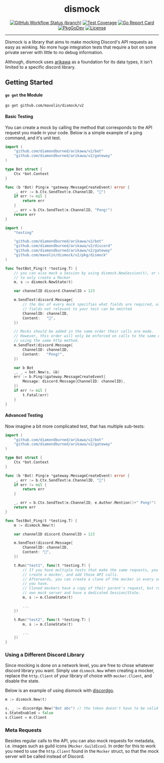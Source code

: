 <div align="center">
<h1>dismock</h1>
    
[![GitHub Workflow Status (branch)](https://img.shields.io/github/workflow/status/mavolin/dismock/Test/v2)](https://github.com/mavolin/dismock/actions?query=workflow%3ATest+branch%3Av2+)
[![Test Coverage](https://codecov.io/gh/mavolin/dismock/branch/v2/graph/badge.svg)](https://codecov.io/gh/mavolin/dismock/branch/v2)
[![Go Report Card](https://goreportcard.com/badge/github.com/mavolin/dismock)](https://goreportcard.com/report/github.com/mavolin/dismock)
[![PkgGoDev](https://pkg.go.dev/badge/github.com/mavolin/dismock/v2)](https://pkg.go.dev/github.com/mavolin/dismock/v2)
[![License](https://img.shields.io/github/license/mavolin/dismock)](https://github.com/mavolin/dismock/blob/v2/LICENSE)
</div>

---

Dismock is a library that aims to make mocking Discord's API requests as easy as winking.
No more huge integration tests that require a bot on some private server with little to no debug information.

Although, dismock uses [arikawa](https://github.com/diamondburned/arikawa) as a foundation for its data types, it isn't limited to a specific discord library.

## Getting Started

#### `go get` the Module

```bash
go get github.com/mavolin/dismock/v2
```

#### Basic Testing

You can create a mock by calling the method that corresponds to the API request you made in your code.
Below is a simple example of a ping command, and it's unit test.

```go
import (
    "github.com/diamondburned/arikawa/v2/bot"
    "github.com/diamondburned/arikawa/v2/gateway"
)

type Bot struct {
    Ctx *bot.Context
}

func (b *Bot) Ping(e *gateway.MessageCreateEvent) error {
    _, err := b.Ctx.SendText(e.ChannelID, "🏓")
    if err != nil {
        return err
    }
    _, err = b.Ctx.SendText(e.ChannelID, "Pong!")
    return err
}
```

```go
import (
    "testing"

    "github.com/diamondburned/arikawa/v2/bot"
    "github.com/diamondburned/arikawa/v2/discord"
    "github.com/diamondburned/arikawa/v2/gateway"
    "github.com/mavolin/dismock/v2/pkg/dismock"
)

func TestBot_Ping(t *testing.T) {
    // you can also mock a Session by using dismock.NewSession(t), or dismock.New(t)
    // to only create a Mocker
    m, s := dismock.NewState(t)

    var channelID discord.ChannelID = 123

    m.SendText(discord.Message{
        // the doc of every mock specifies what fields are required, all other
        // fields not relevant to your test can be omitted
        ChannelID: channelID,
        Content:   "🏓",
    })

    // Mocks should be added in the same order their calls are made.
    // However, this order will only be enforced on calls to the same endpoint
    // using the same http method.
    m.SendText(discord.Message{
        ChannelID: channelID,
        Content:   "Pong!",
    })

    var b Bot
    _, _ = bot.New(s, &b)
    err := b.Ping(&gateway.MessageCreateEvent{
        Message: discord.Message{ChannelID: channelID},
    })
    if err != nil {
        t.Fatal(err)
    }
}
```

#### Advanced Testing

Now imagine a bit more complicated test, that has multiple sub-tests:

```go
import (
    "github.com/diamondburned/arikawa/v2/bot"
    "github.com/diamondburned/arikawa/v2/gateway"
)

type Bot struct {
    Ctx *bot.Context
}

func (b *Bot) Ping(e *gateway.MessageCreateEvent) error {
    _, err := b.Ctx.SendText(e.ChannelID, "🏓")
    if err != nil {
        return err
    }

    _, err = b.Ctx.SendText(e.ChannelID, e.Author.Mention()+" Pong!")
    return err
}

```

```go
func TestBot_Ping(t *testing.T) {
    m := dismock.New(t)

    var channelID discord.ChannelID = 123

    m.SendText(discord.Message{
        ChannelID: channelID,
        Content: "🏓",
    })

    t.Run("test1", func(t *testing.T) {
        // If you have multiple tests that make the same requests, you can
        // create a mocker, and add those API calls.
        // Afterwards, you can create a clone of the mocker in every sub-test 
        // you have.
        // Cloned mockers have a copy of their parent's request, but run their
        // own mock server and have a dedicated Session/State.
        m, s := m.CloneState(t)

        ...
    })

    t.Run("test2", func(t *testing.T) {
        m, s := m.CloneState(t)

        ...
    })
}
```

### Using a Different Discord Library

Since mocking is done on a network level, you are free to chose whatever discord library you want.
Simply use `dismock.New` when creating a mocker, replace the `http.Client` of your library of choice with `mocker.Client`, and disable the state.

Below is an example of using dismock with [discordgo](https://github.com/bwmarrin/discordgo).
```go
m := dismock.New(t)

s, _ := discordgo.New("Bot abc") // the token doesn't have to be valid
s.StateEnabled = false
s.Client = m.Client
```

### Meta Requests

Besides regular calls to the API, you can also mock requests for metadata, i.e. images such as guild icons (`Mocker.GuildIcon`).
In order for this to work you need to use the `http.Client` found in the `Mocker` struct, so that the mock server will be called instead of Discord.
